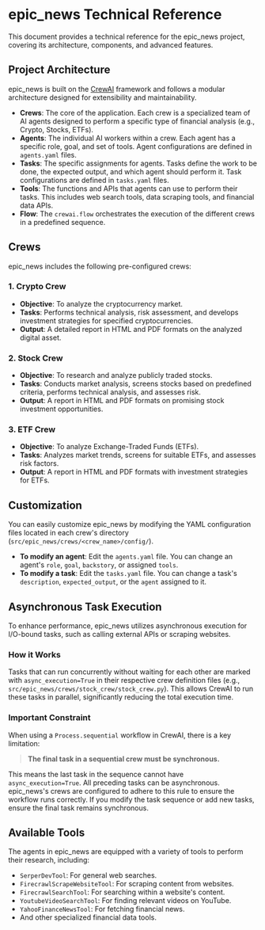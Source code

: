 # epic_news Technical Reference

This document provides a technical reference for the epic_news project, covering its architecture, components, and advanced features.

## Project Architecture

epic_news is built on the [CrewAI](https://github.com/joaomdmoura/crewai) framework and follows a modular architecture designed for extensibility and maintainability.

- **Crews**: The core of the application. Each crew is a specialized team of AI agents designed to perform a specific type of financial analysis (e.g., Crypto, Stocks, ETFs).
- **Agents**: The individual AI workers within a crew. Each agent has a specific role, goal, and set of tools. Agent configurations are defined in `agents.yaml` files.
- **Tasks**: The specific assignments for agents. Tasks define the work to be done, the expected output, and which agent should perform it. Task configurations are defined in `tasks.yaml` files.
- **Tools**: The functions and APIs that agents can use to perform their tasks. This includes web search tools, data scraping tools, and financial data APIs.
- **Flow**: The `crewai.flow` orchestrates the execution of the different crews in a predefined sequence.

## Crews

epic_news includes the following pre-configured crews:

### 1. Crypto Crew

- **Objective**: To analyze the cryptocurrency market.
- **Tasks**: Performs technical analysis, risk assessment, and develops investment strategies for specified cryptocurrencies.
- **Output**: A detailed report in HTML and PDF formats on the analyzed digital asset.

### 2. Stock Crew

- **Objective**: To research and analyze publicly traded stocks.
- **Tasks**: Conducts market analysis, screens stocks based on predefined criteria, performs technical analysis, and assesses risk.
- **Output**: A report in HTML and PDF formats on promising stock investment opportunities.

### 3. ETF Crew

- **Objective**: To analyze Exchange-Traded Funds (ETFs).
- **Tasks**: Analyzes market trends, screens for suitable ETFs, and assesses risk factors.
- **Output**: A report in HTML and PDF formats with investment strategies for ETFs.

## Customization

You can easily customize epic_news by modifying the YAML configuration files located in each crew's directory (`src/epic_news/crews/<crew_name>/config/`).

- **To modify an agent**: Edit the `agents.yaml` file. You can change an agent's `role`, `goal`, `backstory`, or assigned `tools`.
- **To modify a task**: Edit the `tasks.yaml` file. You can change a task's `description`, `expected_output`, or the `agent` assigned to it.

## Asynchronous Task Execution

To enhance performance, epic_news utilizes asynchronous execution for I/O-bound tasks, such as calling external APIs or scraping websites.

### How it Works

Tasks that can run concurrently without waiting for each other are marked with `async_execution=True` in their respective crew definition files (e.g., `src/epic_news/crews/stock_crew/stock_crew.py`). This allows CrewAI to run these tasks in parallel, significantly reducing the total execution time.

### Important Constraint

When using a `Process.sequential` workflow in CrewAI, there is a key limitation:

> **The final task in a sequential crew must be synchronous.**

This means the last task in the sequence cannot have `async_execution=True`. All preceding tasks can be asynchronous. epic_news's crews are configured to adhere to this rule to ensure the workflow runs correctly. If you modify the task sequence or add new tasks, ensure the final task remains synchronous.

## Available Tools

The agents in epic_news are equipped with a variety of tools to perform their research, including:

- `SerperDevTool`: For general web searches.
- `FirecrawlScrapeWebsiteTool`: For scraping content from websites.
- `FirecrawlSearchTool`: For searching within a website's content.
- `YoutubeVideoSearchTool`: For finding relevant videos on YouTube.
- `YahooFinanceNewsTool`: For fetching financial news.
- And other specialized financial data tools.

